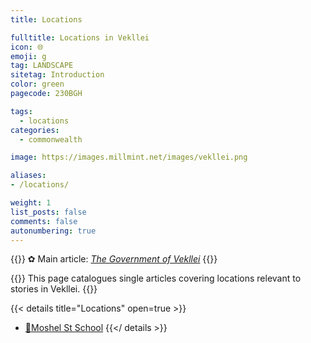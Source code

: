 ```yaml
---
title: Locations

fulltitle: Locations in Vekllei
icon: 🌐
emoji: g
tag: LANDSCAPE
sitetag: Introduction
color: green
pagecode: 230BGH

tags: 
  - locations
categories:
  - commonwealth

image: https://images.millmint.net/images/vekllei.png

aliases:
- /locations/

weight: 1
list_posts: false
comments: false
autonumbering: true
---
```

{{<hint>}}
✿ Main article: *[The Government of Vekllei](/utopia/society/state/government/)*
{{</hint>}}

{{<hint panel>}}
This page catalogues single articles covering locations relevant to stories in Vekllei.
{{</hint>}}

{{< details title="Locations" open=true >}}
- <a href="/moshel/"><span class="navicon">📖</span>Moshel St School</a>
{{</ details >}}